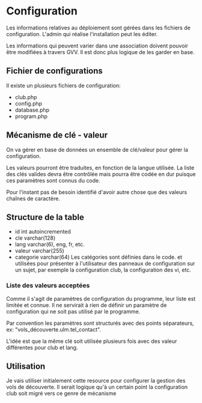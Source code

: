 # Configuration

Les informations relatives  au déploiement sont gérées dans les fichiers de configuration. L'admin qui réalise l'installation peut les éditer.

Les informations qui peuvent varier dans une association doivent pouvoir être modifiées à travers GVV. Il est donc plus logique de les garder en base.

## Fichier de configurations

Il existe un plusieurs fichiers de configuration:
* club.php
* config.php
* database.php
* program.php

## Mécanisme de clé - valeur

On va gérer en base de données un ensemble de clé/valeur pour gérer la configuration.

Les valeurs pourront être traduites, en fonction de la langue utilisée. La liste des clés valides devra être contrôlée mais pourra être codée en dur puisque ces paramètres sont connus du code.

Pour l'instant pas de besoin identifié d'avoir autre chose que des valeurs chaînes de caractère.

## Structure de la table

* id int autoincremented
* cle varchar(128)
* lang varchar(6), eng, fr, etc.
* valeur varchar(255)
* categorie varchar(64) Les catégories sont définies dans le code. et utilisées pour présenter à l'utilisateur des panneaux de configuration sur un sujet, par exemple la configuration club, la configuration des vi, etc.

### Liste des valeurs acceptées

Comme il s'agit de paramètres de configuration du programme, leur liste est limitée et connue. Il ne servirait à rien de définir un paramètre de configuration qui ne soit pas utilisé par le programme.

Par convention les paramètres sont structurés avec des points séparateurs, ex: "vols_découverte.ulm.tel_contact".

L'idée est que la même clé soit utilisée plusieurs fois avec des valeur différentes pour club et lang. 

## Utilisation

Je vais utiliser initialement cette resource pour configurer la gestion des vols de découverte. Il serait logique qu'à un certain point la configuration club soit migré vers ce genre de mécanisme
